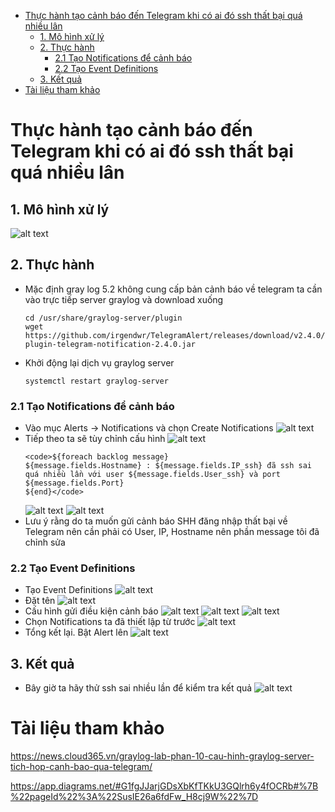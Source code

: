 - [Thực hành tạo cảnh báo đến Telegram khi có ai đó ssh thất bại quá nhiều lân](#thực-hành-tạo-cảnh-báo-đến-telegram-khi-có-ai-đó-ssh-thất-bại-quá-nhiều-lân)
  - [1. Mô hình xử lý](#1-mô-hình-xử-lý)
  - [2. Thực hành](#2-thực-hành)
    - [2.1 Tạo Notifications để cảnh báo](#21-tạo-notifications-để-cảnh-báo)
    - [2.2 Tạo Event Definitions](#22-tạo-event-definitions)
  - [3. Kết quả](#3-kết-quả)
- [Tài liệu tham khảo](#tài-liệu-tham-khảo)
# Thực hành tạo cảnh báo đến Telegram khi có ai đó ssh thất bại quá nhiều lân
## 1. Mô hình xử lý
![alt text](anh/Screenshot_32.png)
## 2. Thực hành
- Mặc định gray log 5.2 không cung cấp bản cảnh báo về telegram ta cần vào trực tiếp server graylog và download xuống
  ```
  cd /usr/share/graylog-server/plugin
  wget https://github.com/irgendwr/TelegramAlert/releases/download/v2.4.0/graylog-plugin-telegram-notification-2.4.0.jar
  ```
- Khởi động lại dịch vụ graylog server
  ```
  systemctl restart graylog-server
  ```
### 2.1 Tạo Notifications để cảnh báo
- Vào mục Alerts -> Notifications và chọn Create Notifications
  ![alt text](anh/Screenshot_33.png)
- Tiếp theo ta sẽ tùy chỉnh cấu hình
  ![alt text](anh/Screenshot_34.png)
    ```
    <code>${foreach backlog message}
    ${message.fields.Hostname} : ${message.fields.IP_ssh} đã ssh sai quá nhiều lần với user ${message.fields.User_ssh} và port ${message.fields.Port}
    ${end}</code>
    ```
    ![alt text](anh/Screenshot_35.png)
    ![alt text](anh/Screenshot_36.png)
- Lưu ý rằng do ta muốn gửi cảnh báo SHH đăng nhập thất bại về Telegram nên cần phải có User, IP, Hostname nên phần message tôi đã chỉnh sửa
### 2.2 Tạo Event Definitions
- Tạo Event Definitions
  ![alt text](anh/Screenshot_37.png)
- Đặt tên
  ![alt text](anh/Screenshot_38.png)
- Cấu hình gửi điều kiện cảnh báo
  ![alt text](anh/Screenshot_39.png)
  ![alt text](anh/Screenshot_40.png)
  ![alt text](anh/Screenshot_41.png)
- Chọn Notifications ta đã thiết lập từ trước
  ![alt text](anh/Screenshot_42.png)
- Tổng kết lại. Bật Alert lên
  ![alt text](anh/Screenshot_43.png)
## 3. Kết quả
- Bây giờ ta hãy thử ssh sai nhiều lần để kiểm tra kết quả
  ![alt text](anh/Screenshot_44.png)
# Tài liệu tham khảo
https://news.cloud365.vn/graylog-lab-phan-10-cau-hinh-graylog-server-tich-hop-canh-bao-qua-telegram/

https://app.diagrams.net/#G1fgJJarjGDsXbKfTKkU3GQlrh6y4fOCRb#%7B%22pageId%22%3A%22SusIE26a6fdFw_H8cj9W%22%7D